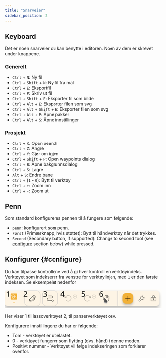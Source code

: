 ```yaml
---
title: "Snarveier"
sidebar_position: 2
---
```



## Keyboard

Det er noen snarveier du kan benytte i editoren. Noen av dem er skrevet under knappene.

### Generelt

* `Ctrl` + `N`: Ny fil
* `Ctrl` + `Shift` + `N`: Ny fil fra mal
* `Ctrl` + `E`: Eksportfil
* `Ctrl` + `P`: Skriv ut fil
* `Ctrl` + `Shift` + `E`: Eksporter fil som bilde
* `Ctrl` + `Alt` + `E`: Eksporter filen som svg
* `Ctrl` + `Alt` + `Skift` + `E`: Eksporter filen som svg
* `Ctrl` + `Alt` + `P`: Åpne pakker
* `Ctrl` + `Alt` + `S`: Åpne innstillinger

### Prosjekt

* `Ctrl` + `K`: Open search
* `Ctrl` + `Z`: Angre
* `Ctrl` + `Y`: Gjør om igjen
* `Ctrl` + `Shift` + `P`: Open waypoints dialog
* `Ctrl` + `B`: Åpne bakgrunnsdialog
* `Ctrl` + `S`: Lagre
* `Alt` + `S`: Endre bane
* `Ctrl` + (`1` - `0`): Bytt til verktøy
* `Ctrl` + `+`: Zoom inn
* `Ctrl` + `-`: Zoom ut

## Penn

Som standard konfigureres pennen til å fungere som følgende:
* `penn`: konfigurert som penn.
* `Først` (Primærknapp, hvis støttet): Bytt til håndverktøy når det trykkes.
* `Second` (Secondary button, if supported): Change to second tool (see [configure](#configure) section below)  while pressed.



## Konfigurer {#configure}

Du kan tilpasse kontrollene ved å gi hver kontroll en verktøyindeks. Verktøyet som indekserer fra venstre for verktøylinjen, med `1` er den første indeksen. Se eksempelet nedenfor

![verktøylinje nummerert](toolbar_numbered.png)

Her viser 1 til lassoverktøyet 2, til panserverktøyet osv.

Konfigurere innstillingene du har er følgende:

* Tom - verktøyet er ubelastet.
* 0 - verktøyet fungerer som flytting (dvs. hånd) i denne moden.
* Positivt nummer - Verktøyet vil følge indekseringen som forklarer ovenfor. 


